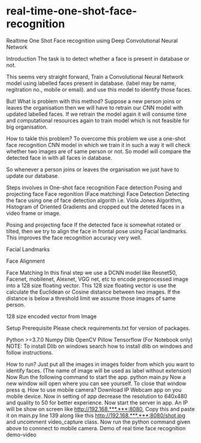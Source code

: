 # real-time-one-shot-face-recognition
Realtime One Shot Face recognition using Deep Convolutional Neural Network

Introduction
The task is to detect whether a face is present in database or not.

This seems very straight forward, Train a Convolutional Neural Network model using labelled faces present in database. (label may be name, regitration no., mobile or email). and use this model to identify those faces.

But! What is problem with this method?
Suppose a new person joins or leaves the organisation then we will have to retrain our CNN model with updated labelled faces. If we retrain the model again it will consume time and computational resources again to train model which is not feasible for big organisation.

How to takle this problem?
To overcome this problem we use a one-shot face recognition CNN model in which we train it in such a way it will check whether two images are of same person or not. So model will compare the detected face in with all faces in database.

So whenever a person joins or leaves the organisation we just have to update our database.

Steps involves in One-shot face recognition
Face detection
Posing and projecting face
Face regonition (Face matching)
Face Detection
Detecting the face using one of face detection algorith i.e. Viola Jones Algorithm, Histogram of Oriented Gradients and cropped out the deteted faces in a video frame or image.



Posing and projecting face
If the detected face is somewhat rotated or tilted, then we try to align the face in frontal pose using Facial landmarks. This improves the face recognition accuracy very well.



Facial Landmarks



Face Alignment

Face Matching
In this final step we use a DCNN model like Resnet50, Facenet, mobilenet, Alexnet, VGG net, etc to encode preprocessed image into a 128 size floating vector. This 128 size floating vector is use the calculate the Euclidean or Cosine distance between two images. If the distance is below a threshold limit we assume those images of same person.



128 size encoded vector from Image

Setup
Prerequisite
Please check requirements.txt for version of packages.

Python >=3.7.0
Numpy
Dlib
OpenCV
Pillow
Tensorflow (For Notebook only)
NOTE: To install Dlib on windows search how to install dlib on windows and follow instructions.

How to run?
Just put all the images in images folder from which you want to identify faces. (The name of image will be used as label without extension)
Now Run the following command to start the app.
python main.py
Now a new window will open where you can see yourself.
To close that window press q.
How to use mobile camera?
Download IP Webcam app on you mobile device.
Now in setting of app decrease the resolution to 640x480 and quality to 50 for better experience.
Now start the server in app.
An IP will be show on screen like http://192.168.***.***:8080, Copy this and paste it on main.py line 139 along like this http://192.168.***.***:8080/shot.jpg and uncomment video_capture class.
Now run the python command given above to connnect to mobile camera.
Demo of real time face recognition
demo-video
